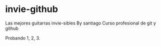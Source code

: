 # invie-github
Las mejores guitarras invie-sibles
By santiago
Curso profesional de git y github

Probando 1, 2, 3.